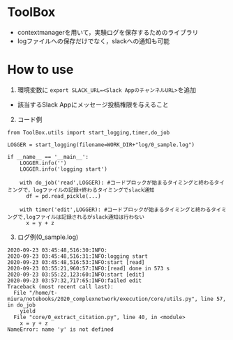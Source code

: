 # ToolBox

- contextmanagerを用いて，実験ログを保存するためのライブラリ
- logファイルへの保存だけでなく，slackへの通知も可能

# How to use

1. 環境変数に `export SLACK_URL=<Slack AppのチャンネルURL>`を追加
  - 該当するSlack Appにメッセージ投稿権限を与えること
2. コード例
```
from ToolBox.utils import start_logging,timer,do_job

LOGGER = start_logging(filename=WORK_DIR+"log/0_sample.log")

if __name__ == '__main__':
    LOGGER.info('')
    LOGGER.info('logging start')
    
    with do_job('read',LOGGER): #コードブロックが始まるタイミングと終わるタイミングで，logファイルの記録+終わるタイミングでslack通知
      df = pd.read_pickle(...)
    
    with timer('edit',LOGGER): #コードブロックが始まるタイミングと終わるタイミングで,logファイルは記録されるがslack通知は行わない
      x = y + z
```
3. ログ例(0_sample.log)
```
2020-09-23 03:45:48,516:30:INFO:
2020-09-23 03:45:48,516:31:INFO:logging start
2020-09-23 03:45:48,516:53:INFO:start [read]
2020-09-23 03:55:21,960:57:INFO:[read] done in 573 s
2020-09-23 03:55:22,123:60:INFO:start [edit]
2020-09-23 03:57:32,717:65:INFO:failed edit
Traceback (most recent call last):
  File "/home/t-miura/notebooks/2020_complexnetwork/execution/core/utils.py", line 57, in do_job
    yield
  File "core/0_extract_citation.py", line 40, in <module>
    x = y + z
NameError: name 'y' is not defined
```
